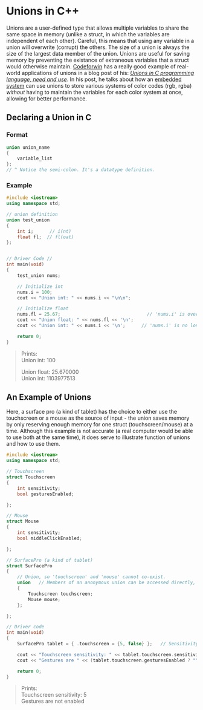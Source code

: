 # Unions in C++
Unions are a user-defined type that allows multiple variables to share the same space in memory (unlike a struct, in which the variables are independent of each other). 
Careful, this means that using any variable in a union will overwrite (corrupt) the others.
The size of a union is always the size of the largest data member of the union. Unions are useful for saving memory by preventing the existance of extraneous variables
that a struct would otherwise maintain. [Codeforwin](https://codeforwin.org/) has a really good example of real-world applications of unions in a blog post of his:
[_Unions in C programming language, need and use_](https://codeforwin.org/2018/06/unions-in-c-programming-language-need-and-use.html). In his post, he talks about
how an [embedded system](https://en.wikipedia.org/wiki/Embedded_system) can use unions to store various systems of color codes (rgb, rgba) _without_ having to maintain 
the variables for each color system at once, allowing for better performance.

## Declaring a Union in C

### Format
```C++
union union_name 
{ 
    variable_list 
};    
// ^ Notice the semi-colon. It's a datatype definition.
```

### Example
```C++
#include <iostream>
using namespace std;

// union definition
union test_union
{
    int i;      // i(nt)
    float fl;  // fl(oat)
};


// Driver Code //
int main(void)
{
    test_union nums;

    // Initialize int
    nums.i = 100;
    cout << "Union int: " << nums.i << "\n\n";

    // Initialize float
    nums.fl = 25.67;                                // 'nums.i' is overwritten here
    cout << "Union float: " << nums.fl << '\n';
    cout << "Union int: " << nums.i << '\n';      // 'nums.i' is no longer 100

    return 0;
}
```
> Prints: <br />
> Union int: 100 <br /> 
> 
> Union float: 25.670000 <br /> 
> Union int: 1103977513 <br />

## An Example of Unions
Here, a surface pro (a kind of tablet) has the choice to either use the touchscreen or a mouse as the source of input - the union saves memory by only reserving enough
memory for one struct (touchscreen/mouse) at a time. Although this example is not accurate (a real computer would be able to use both at the same time), it does
serve to illustrate function of unions and how to use them.

```C++
#include <iostream>
using namespace std;

// Touchscreen
struct Touchscreen
{
    int sensitivity;
    bool gesturesEnabled;

};

// Mouse
struct Mouse
{
    int sensitivity;
    bool middleClickEnabled;

};

// SurfacePro (a kind of tablet)
struct SurfacePro
{
    // Union, so 'touchscreen' and 'mouse' cannot co-exist.
    union   // Members of an anonymous union can be accessed directly, as if ther was no union
    {
        Touchscreen touchscreen;
        Mouse mouse;
    };

};

// Driver code
int main(void)
{
    SurfacePro tablet = { .touchscreen = {5, false} };   // Sensitivity of 5, gestures disabled

    cout << "Touchscreen sensitivity: " << tablet.touchscreen.sensitivity << '\n';
    cout << "Gestures are " << (tablet.touchscreen.gesturesEnabled ? "" : "not") << " enabled\n";

    return 0;
}
```
> Prints: <br />
> Touchscreen sensitivity: 5 <br />
> Gestures are not enabled <br />
